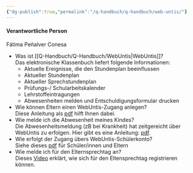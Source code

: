 ```yaml
---
{"dg-publish":true,"permalink":"/q-handbuch/q-handbuch/web-untis/"}
---
```


#### Verantwortliche Person
Fátima Peñalver Conesa

- Was ist [[Q-Handbuch/Q-Handbuch/WebUntis\|WebUntis]]?  
    Das elektronische Klassenbuch liefert folgende Informationen:
    - Aktuelle Ereignisse, die den Stundenplan beeinflussen
    - Aktueller Stundenplan
    - Aktueller Sprechstundenplan
    - Prüfungs-/ Schularbeitskalender
    - Lehrstoffeintragungen
    - Abwesenheiten melden und Entschuldigungsformular drucken
- Wie können Eltern einen WebUntis-Zugang anlegen?  
    Diese Anleitung als [pdf](https://www.grg3.at/wp-content/uploads/2018/08/KurzanleitungWebuntisElternzugang.pdf) hilft Ihnen dabei.
- Wie melde ich die Abwesenheit meines Kindes?  
    Die Abwesenheitsmeldung (zB bei Krankheit) hat zeitgereicht über WebUntis zu erfolgen. Hier gibt es eine Anleitung: [pdf](https://www.grg3.at/wp-content/uploads/2018/08/Abwesenheitsmeldung_ueber_Webuntis.pdf).
- Wie erfolgt der Zugang übers WebUntis-Schülerkonto?  
    Siehe dieses [pdf](https://www.grg3.at/wp-content/uploads/2018/08/SkriptumEltern.pdf) für Schüler/innen und Eltern
- Wie melde ich für den Elternsprechtag an?  
    Dieses [Video](https://www.youtube.com/watch?v=fTVYEQ17GAc) erklärt, wie sich für den Eltensprechtag registrieren können.